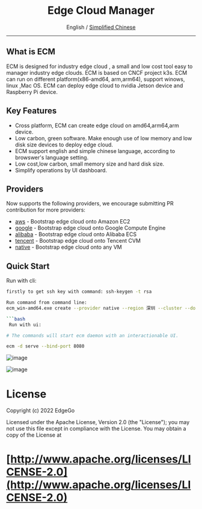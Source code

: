 
<div align="center">
  <h1>Edge Cloud Manager</h1>
  <span>English / </span> <a href="https://github.com/edgego/">Simplified Chinese</a>
</div>

<hr />

## What is ECM
 ECM is designed for industry edge cloud , a small and low cost tool easy to  manager industry edge clouds. ECM is based on CNCF project k3s. ECM can run on different platform(x86-amd64, arm,arm64), support winows, linux ,Mac OS. ECM can deploy edge cloud to nvidia Jetson device and Raspberry Pi device.

## Key Features

- Cross platform, ECM can create edge cloud on amd64,arm64,arm device. 
- Low carbon, green software. Make enough use of low memory and low disk size devices to deploy edge cloud.
- ECM support english and simple chinese language, according to browswer's language setting.
- Low cost,low carbon, small memory size and hard disk size.
- Simplify operations by UI dashboard.

## Providers

Now supports the following providers, we encourage submitting PR contribution for more providers:

- [aws](docs/i18n/en_us/aws/README.md) - Bootstrap edge cloud onto Amazon EC2
- [google](docs/i18n/en_us/google/README.md) - Bootstrap edge cloud onto Google Compute Engine
- [alibaba](docs/i18n/en_us/alibaba/README.md) - Bootstrap edge cloud onto Alibaba ECS
- [tencent](docs/i18n/en_us/tencent/README.md) - Bootstrap edge cloud onto Tencent CVM
- [native](docs/i18n/en_us/native/README.md) - Bootstrap edge cloud onto any VM

## Quick Start

 Run with cli:

```bash
firstly to get ssh key with command: ssh-keygen -t rsa

Run command from command line: 
ecm_win-amd64.exe create --provider native --region 深圳 --cluster --docker-script https://get.docker.com --enable dashboard --k3s-channel stable --k3s-install-mirror INSTALL_K3S_MIRROR=cn --k3s-install-script http://rancher-mirror.cnrancher.com/k3s/k3s-install.sh --name m1  --ssh-user root --master-ips 192.168.1.151

```bash
 Run with ui:

# The commands will start ecm daemon with an interactionable UI.

ecm -d serve --bind-port 8080
```
![image](https://user-images.githubusercontent.com/80612608/174299658-a645f7a2-6e6a-429e-bd88-56febf1256c4.png)

![image](https://user-images.githubusercontent.com/80612608/174299845-08435f58-b8be-41b7-bb02-49fb9d7639a2.png)


# License

Copyright (c) 2022 EdgeGo

Licensed under the Apache License, Version 2.0 (the "License");
you may not use this file except in compliance with the License.
You may obtain a copy of the License at

[http://www.apache.org/licenses/LICENSE-2.0](http://www.apache.org/licenses/LICENSE-2.0)
=======
